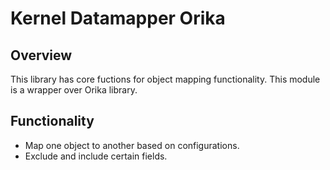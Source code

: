 # Kernel Datamapper Orika

## Overview
This library has core fuctions for object mapping functionality.  This module is a wrapper over Orika library.

## Functionality
- Map one object to another based on configurations.
- Exclude and include certain fields.
